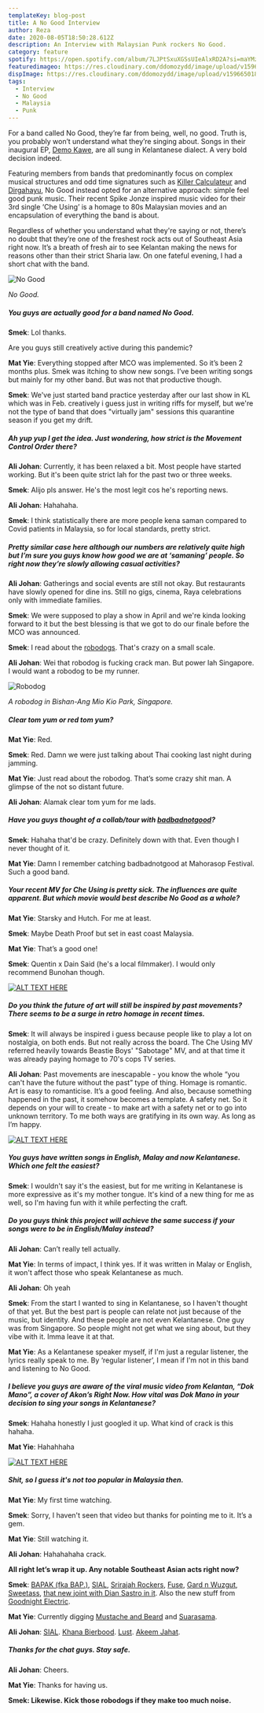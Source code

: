 ```yaml
---
templateKey: blog-post
title: A No Good Interview
author: Reza
date: 2020-08-05T18:50:28.612Z
description: An Interview with Malaysian Punk rockers No Good.
category: feature
spotify: https://open.spotify.com/album/7LJPtSxuXGSsUIeAlxRD2A?si=maYMzx4JTxWAbgOYYITZ9w
featuredimageo: https://res.cloudinary.com/ddomozydd/image/upload/v1596650090/nogoodbanner2_ojafij.jpg
dispImage: https://res.cloudinary.com/ddomozydd/image/upload/v1596650188/NOGOODCARD_fynx8d.jpg
tags:
  - Interview
  - No Good
  - Malaysia
  - Punk
---
```

For a band called No Good, they’re far from being, well, no good. Truth is, you probably won’t understand what they’re singing about. Songs in their inaugural EP, [Demo Kawe](https://nogoodisdead.bandcamp.com/album/demo-kawe-ep), are all sung in Kelantanese dialect. A very bold decision indeed. 

Featuring members from bands that predominantly focus on complex musical structures and odd time signatures such as [Killer Calculateur](https://killeurcalculateur.bandcamp.com/) and [Dirgahayu](https://drghy.bandcamp.com/), No Good instead opted for an alternative approach: simple feel good punk music. Their recent Spike Jonze inspired music video for their 3rd single ‘Che Using’ is a homage to 80s Malaysian movies and an encapsulation of everything the band is about. 

Regardless of whether you understand what they're saying or not, there’s no doubt that they’re one of the freshest rock acts out of Southeast Asia right now. It’s a breath of fresh air to see Kelantan making the news for reasons other than their strict Sharia law. On one fateful evening, I had a short chat with the band.

![](https://res.cloudinary.com/ddomozydd/image/upload/v1596652097/nogood_hqzwmo.jpg "No Good ")

*No Good.*

##### You guys are actually good for a band named No Good.

**Smek**: Lol thanks.

Are you guys still creatively active during this pandemic?

**Mat Yie**: Everything stopped after MCO was implemented. So it’s been 2 months plus. Smek was itching to show new songs. I’ve been writing songs but mainly for my other band. But was not that productive though.

**Smek**: We've just started band practice yesterday after our last show in KL which was in Feb. creatively i guess just in writing riffs for myself, but we're not the type of band that does "virtually jam" sessions this quarantine season if you get my drift.

##### Ah yup yup I get the idea. Just wondering, how strict is the Movement Control Order there?

**Ali Johan**: Currently, it has been relaxed a bit. Most people have started working. But it's been quite strict lah for the past two or three weeks.

**Smek**: Alijo pls answer. He's the most legit cos he's reporting news.

**Ali Johan**: Hahahaha.

**Smek**: I think statistically there are more people kena saman compared to Covid patients in Malaysia, so for local standards, pretty strict.

##### Pretty similar case here although our numbers are relatively quite high but I’m sure you guys know how good we are at ‘samaning’ people. So right now they’re slowly allowing casual activities?

**Ali Johan**: Gatherings and social events are still not okay. But restaurants have slowly opened for dine ins. Still no gigs, cinema, Raya celebrations only with immediate families.

**Smek**: We were supposed to play a show in April and we're kinda looking forward to it but the best blessing is that we got to do our finale before the MCO was announced.

**Smek**: I read about the [robodogs](https://www.channelnewsasia.com/news/singapore/covid-19-robot-dog-bishan-ang-mo-kio-park-safe-distance-nparks-12716124). That's crazy on a small scale.

**Ali Johan**: Wei that robodog is fucking crack man. But power lah Singapore. I would want a robodog to be my runner.

![](https://res.cloudinary.com/ddomozydd/image/upload/v1596653132/robodog_e3une3.jpg "Robodog")

*A robodog in Bishan-Ang Mio Kio Park, Singapore.*

##### Clear tom yum or red tom yum?

**Mat Yie**: Red.

**Smek**: Red. Damn we were just talking about Thai cooking last night during jamming.

**Mat Yie**: Just read about the robodog. That’s some crazy shit man. A glimpse of the not so distant future.

**Ali Johan**: Alamak clear tom yum for me lads.

##### Have you guys thought of a collab/tour with [badbadnotgood](https://badbadnotgood.bandcamp.com/)?

**Smek**: Hahaha that'd be crazy. Definitely down with that. Even though I never thought of it.

**Mat Yie**: Damn I remember catching badbadnotgood at Mahorasop Festival. Such a good band.

##### Your recent MV for Che Using is pretty sick. The influences are quite apparent. But which movie would best describe No Good as a whole?

**Mat Yie**: Starsky and Hutch. For me at least.

**Smek**: Maybe Death Proof but set in east coast Malaysia.

**Mat Yie**: That’s a good one!

**Smek**: Quentin x Dain Said (he's a local filmmaker). I would only recommend Bunohan though.

[![ALT TEXT HERE](https://img.youtube.com/vi/https://youtu.be/o-QTphk6_VU/0.jpg)](https://www.youtube.com/watch?v=https://youtu.be/o-QTphk6_VU)

##### Do you think the future of art will still be inspired by past movements? There seems to be a surge in retro homage in recent times.

**Smek**: It will always be inspired i guess because people like to play a lot on nostalgia, on both ends. But not really across the board. The Che Using MV referred heavily towards Beastie Boys' "Sabotage" MV, and at that time it was already paying homage to 70's cops TV series.

**Ali Johan**: Past movements are inescapable - you know the whole “you can't have the future without the past” type of thing. Homage is romantic. Art is easy to romanticise. It’s a good feeling. And also, because something happened in the past, it somehow becomes a template. A safety net. So it depends on your will to create - to make art with a safety net or to go into unknown territory. To me both ways are gratifying in its own way. As long as I’m happy.

[![ALT TEXT HERE](https://img.youtube.com/vi/https://youtu.be/z5rRZdiu1UE/0.jpg)](https://www.youtube.com/watch?v=https://youtu.be/z5rRZdiu1UE)

##### You guys have written songs in English, Malay and now Kelantanese. Which one felt the easiest?

**Smek**: I wouldn't say it's the easiest, but for me writing in Kelantanese is more expressive as it's my mother tongue. It's kind of a new thing for me as well, so I'm having fun with it while perfecting the craft.

##### Do you guys think this project will achieve the same success if your songs were to be in English/Malay instead?

**Ali Johan**: Can’t really tell actually.

**Mat Yie**: In terms of impact, I think yes. If it was written in Malay or English, it won't affect those who speak Kelantanese as much.

**Ali Johan**: Oh yeah

**Smek**: From the start I wanted to sing in Kelantanese, so I haven't thought of that yet. But the best part is people can relate not just because of the music, but identity. And these people are not even Kelantanese. One guy was from Singapore. So people might not get what we sing about, but they vibe with it. Imma leave it at that.

**Mat Yie**: As a Kelantanese speaker myself, if I'm just a regular listener, the lyrics really speak to me. By ‘regular listener’, I mean if I'm not in this band and listening to No Good.

##### I believe you guys are aware of the viral music video from Kelantan, “Dok Mano”, a cover of Akon’s Right Now. How vital was Dok Mano in your decision to sing your songs in Kelantanese?

**Smek**: Hahaha honestly I just googled it up. What kind of crack is this hahaha.

**Mat Yie**: Hahahhaha

[![ALT TEXT HERE](https://img.youtube.com/vi/https://youtu.be/hMEMqpM0JjM/0.jpg)](https://www.youtube.com/watch?v=https://youtu.be/hMEMqpM0JjM)

##### Shit, so I guess it's not too popular in Malaysia then.

**Mat Yie**: My first time watching.

**Smek**: Sorry, I haven't seen that video but thanks for pointing me to it. It’s a gem.

**Mat Yie**: Still watching it.

**Ali Johan**: Hahahahaha crack.

**All right let’s wrap it up. Any notable Southeast Asian acts right now?**

**Smek**: [BAPAK (fka BAP.)](https://yosubap.bandcamp.com/), [SIAL](https://lavidaesunmus.bandcamp.com/album/sial-lp), [Srirajah Rockers](https://srirajahsoundsystem.bandcamp.com/track/know-yourself-srirajah-rockers), [Fuse](https://fusehc.bandcamp.com/album/this-segregation-will-end), [Gard n Wuzgut](https://gardwuzgut.bandcamp.com/), [Sweetass](https://sweetass.bandcamp.com/), [that new joint with Dian Sastro in it](https://youtu.be/wO5H4n4m5_E). Also the new stuff from [Goodnight Electric](https://goodnightelectric.bandcamp.com/).

**Mat Yie**: Currently digging [Mustache and Beard](https://open.spotify.com/album/1RswP3lOJ2cxBPtsYfxPn1?si=G2iQwtkdRG6m1Nu5-BvF1w) and [Suarasama](https://suarasama.bandcamp.com/).

**Ali Johan**: [SIAL](https://lavidaesunmus.bandcamp.com/album/sial-lp). [Khana Bierbood](https://khanabierboodgggb.bandcamp.com/album/strangers-from-the-far-east). [Lust](https://lustysounds.bandcamp.com/). [Akeem Jahat](https://open.spotify.com/album/4X1Nj3lyawNhMi3N8qCWMj?si=C5iE0kxSSfqXS5HgQrsKjw).

##### Thanks for the chat guys. Stay safe.

**Ali Johan**: Cheers.

**Mat Yie**: Thanks for having us.

**Smek: Likewise. Kick those robodogs if they make too much noise.**